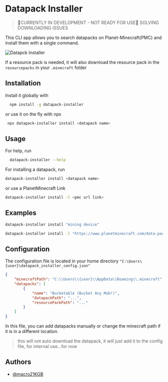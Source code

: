 # Datapack Installer

> 🚨CURRENTLY IN DEVELOPMENT - NOT READY FOR USE🚨
> SOLVING DOWNLOADING ISSUES

This CLI app allows you to search datapacks on Planet-Minecraft(PMC) and install them with a single command.

![Datapck Installer](https://user-images.githubusercontent.com/37043239/202900249-33f71abd-a799-4e22-b55f-1540c0bb19e4.gif)

If a resource pack is needed, it will also download the resource pack in the `resourcepacks` in your `.minecraft` folder 

## Installation

Install it globally with

```bash
  npm install -g datapack-installer
```
or use it on the fly with npx

```bash
 npx datapack-installer install <datapack name>
```
## Usage

For help, run

```bash
  datapack-installer --help
```
For installing a datapack, run


```bash
datapack-installer install <datapack name>
```
or use a PlanetMinecraft Link

```bash
datapack-installer install -l <pmc url link>
```
## Examples

```bash
datapack-installer install "mining device"
```
```bash
datapack-installer install -l "https://www.planetminecraft.com/data-pack/mining-device/"
```

## Configuration

The configuration file is located in your home directory `"C:\Users\{user}\datapack_installer_config.json"`

```json
{
    "minecraftPath": "C:\\Users\\{user}\\AppData\\Roaming\\.minecraft",
    "datapacks": [
        {
            "name": "Bucketable (Bucket Any Mob!)",
            "datapackPath": "...",
            "resourcePackPath": "..."
        }
    ]
}
```
In this file, you can add datapacks manually or change the minecraft path if it is in a different location.

> this will not auto download the datapack, it will just add it to the config file, for internal use...for now

## Authors

- [@macro21KGB](https://mariodeluca.netlify.app/)

